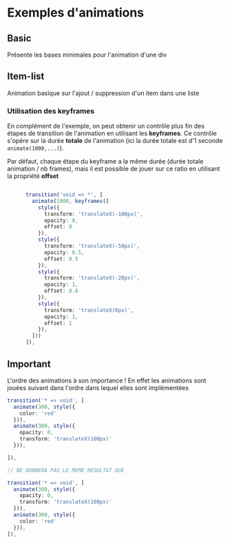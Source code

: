# Exemples d'animations

## Basic

Présente les bases minimales pour l'animation d'une div

## Item-list

Animation basique sur l'ajout / suppression d'un item dans une liste

### Utilisation des keyframes

En complément de l'exemple, on peut obtenir un contrôle plus fin des étapes de transition de l'animation en utilisant les **keyframes**. Ce contrôle s'opère sur la durée **totale** de l'animation (ici la durée totale est d'1 seconde ````animate(1000,...)````).

Par défaut, chaque étape du keyframe a la même durée (durée totale animation / nb frames), mais il est possible de jouer sur ce ratio en utilisant la propriété **offset**

````typescript

      transition('void => *', [
        animate(1000, keyframes([
          style({
            transform: 'translateX(-100px)',
            opacity: 0,
            offset: 0
          }),
          style({
            transform: 'translateX(-50px)',
            opacity: 0.5,
            offset: 0.5
          }),
          style({
            transform: 'translateX(-20px)',
            opacity: 1,
            offset: 0.8
          }),
          style({
            transform: 'translateX(0px)',
            opacity: 1,
            offset: 1
          }),
        ]))
      ]),
````

## Important

L'ordre des animations à son importance ! En effet les animations sont jouées suivant dans l'ordre dans lequel elles sont implémentées

````typescript
transition('* => void', [
  animate(300, style({
    color: 'red'
  })),
  animate(300, style({
    opacity: 0,
    transform: 'translateX(100px)'
  })),

]),

// NE DONNERA PAS LE MEME RESULTAT QUE 

transition('* => void', [
  animate(300, style({
    opacity: 0,
    transform: 'translateX(100px)'
  })),
  animate(300, style({
    color: 'red'
  })),
]),
````
